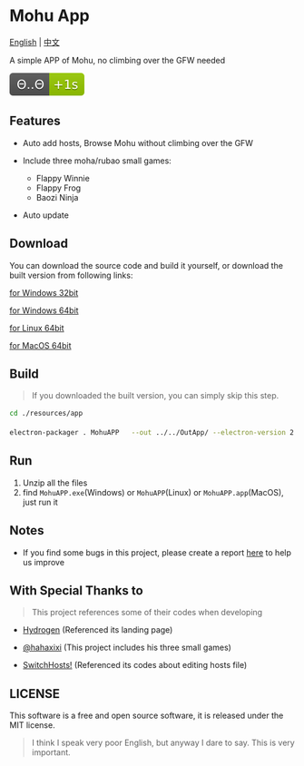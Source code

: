 # Mohu App

[English](https://github.com/Xmader/mohu/blob/master/README.md) | [中文](https://github.com/Xmader/mohu/blob/master/README_zh.md)

A simple APP of Mohu, no climbing over the GFW needed

[![+1s](%CE%98..%CE%98-%2B1s-green.svg)](https://en.wikipedia.org/wiki/Moha_culture)

## Features

* Auto add hosts, Browse Mohu without climbing over the GFW

* Include three moha/rubao small games:

    * Flappy Winnie
    * Flappy Frog
    * Baozi Ninja

* Auto update

## Download

You can download the source code and build it yourself, or download the built version from following links:

[for Windows 32bit](https://mohu.oss-cn-shanghai.aliyuncs.com/MohuAPP-win32-ia32.zip)

[for Windows 64bit](https://mohu.oss-cn-shanghai.aliyuncs.com/MohuAPP-win32-x64.zip)

[for Linux 64bit](https://mohu.oss-cn-shanghai.aliyuncs.com/MohuAPP-linux-x64.zip)

[for MacOS 64bit](https://mohu.oss-cn-shanghai.aliyuncs.com/MohuAPP-darwin-x64.zip)

## Build

> If you downloaded the built version, you can simply skip this step.

```bash
cd ./resources/app

electron-packager . MohuAPP   --out ../../OutApp/ --electron-version 2.0.4 --overwrite --icon=./logo.ico --tmpdir=../../OutApp/Temp/ --ignore=packager.sh --download.cache=../../OutApp/Temp/ --download.mirror="https://npm.taobao.org/mirrors/electron/"
```

## Run

1. Unzip all the files
2. find `MohuAPP.exe`(Windows) or `MohuAPP`(Linux) or `MohuAPP.app`(MacOS), just run it

## Notes

* If you find some bugs in this project, please create a report [here](https://github.com/Xmader/mohu/issues) to help us improve 

## With Special Thanks to

> This project references some of their codes when developing

* [Hydrogen](https://github.com/Xmader/hydrogen/tree/linux) (Referenced its landing page)

* [@hahaxixi](https://github.com/hahaxixi) (This project includes his three small games)

* [SwitchHosts!](https://github.com/oldj/SwitchHosts) (Referenced its codes about editing hosts file)


## LICENSE

This software is a free and open source software, it is released under the MIT license.

> I think I speak very poor English, but anyway I dare to say. This is very important.
